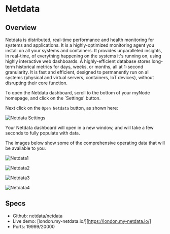 # Netdata

## Overview

Netdata is distributed, real-time performance and health monitoring for systems and applications. It is a highly-optimized monitoring agent you install on all your systems and containers. It provides unparalleled insights, in real-time, of everything happening on the systems it's running on, using highly interactive web dashboards. A highly-efficient database stores long-term historical metrics for days, weeks, or months, all at 1-second granularity. It is fast and efficient, designed to permanently run on all systems (physical and virtual servers, containers, IoT devices), without disrupting their core function.

To open the Netdata dashboard, scroll to the bottom of your myNode homepage, and click on the `Settings' button.

Next click on the `Open Netdata` button, as shown here:

![Netdata Settings](/images/advanced/Netdata_settings_comp.png)

Your Netdata dashboard will open in a new window, and will take a few seconds to fully populate with data. 

The images below show some of the comprehensive operating data that will be available to you.

![Netdata1](/images/advanced/netdata1_comp.png)

![Netdata2](/images/advanced/netdata2_comp.png)

![Netdata3](/images/advanced/netdata3_comp.png)

![Netdata4](/images/advanced/netdata4_comp.png)

## Specs
- Github: [netdata/netdata](https://github.com/netdata/netdata)
- Live demo: [london.my-netdata.io/][https://london.my-netdata.io/]
- Ports: 19999/20000
